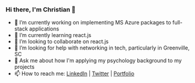 ### Hi there, I'm Christian 👋


- 🔭 I’m currently working on implementing MS Azure packages to full-stack applications
- 🌱 I’m currently learning react.js
- 👯 I’m looking to collaborate on react.js
- 🤔 I’m looking for help with networking in tech, particularly in Greenville, SC
- 💬 Ask me about how I'm applying my psychology background to my projects
- 📫 How to reach me: [LinkedIn](http://www.linkedin.com/in/christian-kilpatrick-dev) | [Twitter](https://twitter.com/cckilpat) | [Portfolio](https://christiankilpatrick.netlify.app)

